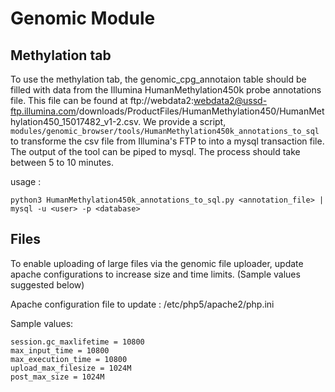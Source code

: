 # Genomic Module

## Methylation tab

To use the methylation tab, the genomic_cpg_annotaion table should be filled with data from the Illumina HumanMethylation450k probe annotations file. This file can be found at ftp://webdata2:webdata2@ussd-ftp.illumina.com/downloads/ProductFiles/HumanMethylation450/HumanMethylation450_15017482_v1-2.csv. We provide a script,  `modules/genomic_browser/tools/HumanMethylation450k_annotations_to_sql` to transforme the csv file from Illumina's FTP to into a mysql transaction file. The output of the tool can be piped to mysql. The process should take between 5 to 10 minutes. 

usage :
```
python3 HumanMethylation450k_annotations_to_sql.py <annotation_file> | mysql -u <user> -p <database>
```

## Files


To enable uploading of large files via the genomic file uploader, update apache configurations to increase size and time limits.  (Sample values suggested below)

Apache configuration file to update : /etc/php5/apache2/php.ini

Sample values:

```
session.gc_maxlifetime = 10800 
max_input_time = 10800 
max_execution_time = 10800 
upload_max_filesize = 1024M 
post_max_size = 1024M
```
